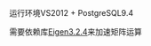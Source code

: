 运行环境VS2012 + PostgreSQL9.4

需要依赖库[Eigen3.2.4](http://eigen.tuxfamily.org/index.php?title=Main_Page)来加速矩阵运算
